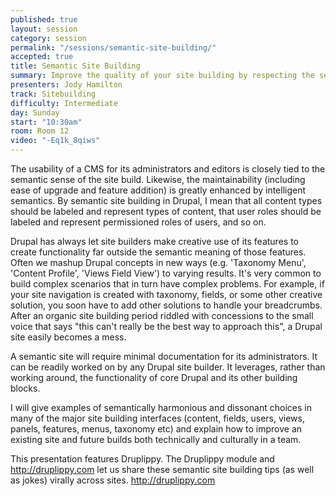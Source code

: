 ```yaml
---
published: true
layout: session
category: session
permalink: "/sessions/semantic-site-building/"
accepted: true
title: Semantic Site Building
summary: Improve the quality of your site building by respecting the semantics of Drupal building blocks and the naming schemes you use.
presenters: Jody Hamilton
track: Sitebuilding
difficulty: Intermediate
day: Sunday
start: "10:30am"
room: Room 12
video: "-Eq1k_8qiws"
---
```


The usability of a CMS for its administrators and editors is closely tied to the semantic sense of the site build. Likewise, the maintainability (including ease of upgrade and feature addition) is greatly enhanced by intelligent semantics. By semantic site building in Drupal, I mean that all content types should be labeled and represent types of content, that user roles should be labeled and represent permissioned roles of users, and so on.

Drupal has always let site builders make creative use of its features to create functionality far outside the semantic meaning of those features. Often we mashup Drupal concepts in new ways (e.g. 'Taxonomy Menu', 'Content Profile', 'Views Field View') to varying results. It's very common to build complex scenarios that in turn have complex problems. For example, if your site navigation is created with taxonomy, fields, or some other creative solution, you soon have to add other solutions to handle your breadcrumbs. After an organic site building period riddled with concessions to the small voice that says "this can't really be the best way to approach this", a Drupal site easily becomes a mess.

A semantic site will require minimal documentation for its administrators. It can be readily worked on by any Drupal site builder. It leverages, rather than working around, the functionality of core Drupal and its other building blocks.

I will give examples of semantically harmonious and dissonant choices in many of the major site building interfaces (content, fields, users, views, panels, features, menus, taxonomy etc) and explain how to improve an existing site and future builds both technically and culturally in a team.

This presentation features Druplippy. The Druplippy module and http://druplippy.com let us share these semantic site building tips (as well as jokes) virally across sites. http://druplippy.com
